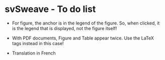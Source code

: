 # svSweave - To do list

- For figure, the anchor is in the legend of the figure. So, when clicked, it is the legend that is displayed, not the figure itself!

- With PDF documents, Figure and Table appear twice. Use the LaTeX tags instead in this case!

- Translation in French
